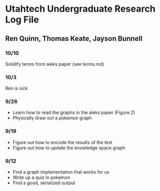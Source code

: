 # Utahtech Undergraduate Research Log File

## Ren Quinn, Thomas Keate, Jayson Bunnell

### 10/10

Solidify terms from aleks paper (see terms.md)

### 10/3

Ren is sick

### 9/26

- Learn how to read the graphs in the aleks paper (Figure 2)
- Physically draw out a pokemon graph

### 9/19

- Figure out how to encode the results of the test
- Figure out how to update the knowledge space graph

### 9/12

- Find a graph implementation that works for us
- Write up a quiz in pokemon
- Find a good, serialized output
